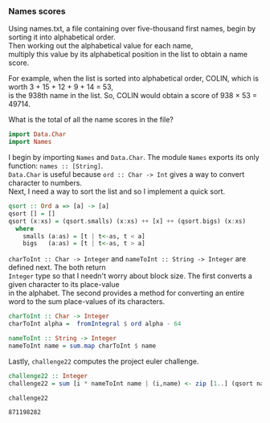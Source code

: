 
### Names scores

Using names.txt, a file containing over five-thousand first names, begin by sorting it into alphabetical order.<br>
Then working out the alphabetical value for each name,<br>
multiply this value by its alphabetical position in the list to obtain a name score.

For example, when the list is sorted into alphabetical order, COLIN, which is worth 3 + 15 + 12 + 9 + 14 = 53,<br>
is the 938th name in the list. So, COLIN would obtain a score of 938 × 53 = 49714.

What is the total of all the name scores in the file?


```haskell
import Data.Char
import Names
```

I begin by importing `Names` and `Data.Char`. The module `Names` exports its only function: `names :: [String]`.<br> `Data.Char` is useful because `ord :: Char -> Int` gives a way to convert character to numbers.<br>
Next, I need a way to sort the list and so I implement a quick sort.


```haskell
qsort :: Ord a => [a] -> [a]
qsort [] = []
qsort (x:xs) = (qsort.smalls) (x:xs) ++ [x] ++ (qsort.bigs) (x:xs)
  where
    smalls (a:as) = [t | t<-as, t < a]
    bigs   (a:as) = [t | t<-as, t > a]
```

`charToInt :: Char -> Integer` and `nameToInt :: String -> Integer` are defined next. The both return<br>
`Integer` type so that I needn't worry about block size. The first converts a given character to its place-value<br>
in the alphabet. The second provides a method for converting an entire word to the sum place-values of its characters.<br>


```haskell
charToInt :: Char -> Integer
charToInt alpha =  fromIntegral $ ord alpha - 64

nameToInt :: String -> Integer
nameToInt name = sum.map charToInt $ name
```

Lastly, `challenge22` computes the project euler challenge.


```haskell
challenge22 :: Integer
challenge22 = sum [i * nameToInt name | (i,name) <- zip [1..] (qsort names)]
```


```haskell
challenge22
```


    871198282

